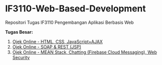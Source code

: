 # IF3110-Web-Based-Development
Repositori Tugas IF3110 Pengembangan Aplikasi Berbasis Web

**Tugas Besar:**
1. [Ojek Online - HTML, CSS, JavaScript+AJAX](https://github.com/tugas-itb-erick/IF3110-Web-Based-Development/tree/master/TugasBesar1_2017)
2. [Ojek Online - SOAP & REST (JSP)](https://github.com/tugas-itb-erick/IF3110-Web-Based-Development/tree/master/TugasBesar2_2017)
3. [Ojek Online - MEAN Stack, Chatting (Firebase Cloud Messaging), Web Security](https://github.com/tugas-itb-erick/IF3110-Web-Based-Development/tree/master/TugasBesar3_2017)


